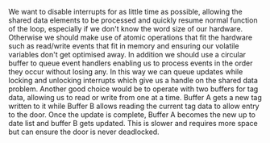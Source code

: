 We want to disable interrupts for as little time as possible, allowing the shared data elements to be processed and quickly resume normal function of the loop, especially if we don't know the word size of our hardware. Otherwise we should make use of atomic operations that fit the hardware such as read/write events that fit in memory and ensuring our volatile variables don't get optimised away. In addition we should use a circular buffer to queue event handlers enabling us to process events in the order they occur without losing any. In this way we can queue updates while locking and unlocking interrupts which give us a handle on the shared data problem. Another good choice would be to operate with two buffers for tag data, allowing us to read or write from one at a time. Buffer A gets a new tag written to it while Buffer B allows reading the current tag data to allow entry to the door. Once the update is complete, Buffer A becomes the new up to date list and buffer B gets updated. This is slower and requires more space but can ensure the door is never deadlocked.